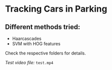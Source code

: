 # Tracking Cars in Parking

## Different methods tried:
- Haarcascades
- SVM with HOG features

Check the respective folders for details.

*Test video file:* `test.mp4`
